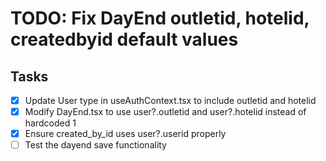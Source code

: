 # TODO: Fix DayEnd outletid, hotelid, createdbyid default values

## Tasks
- [x] Update User type in useAuthContext.tsx to include outletid and hotelid
- [x] Modify DayEnd.tsx to use user?.outletid and user?.hotelid instead of hardcoded 1
- [x] Ensure created_by_id uses user?.userid properly
- [ ] Test the dayend save functionality
